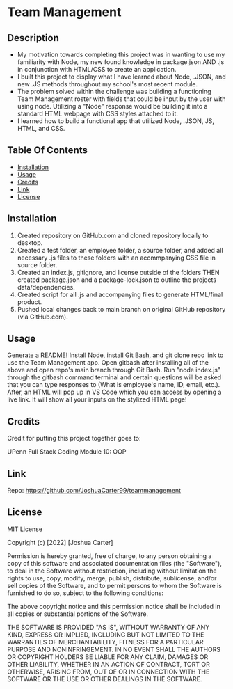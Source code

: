 # Team Management

## Description

- My motivation towards completing this project was in wanting to use my familiarity with Node, my new found knowledge in package.json AND .js in conjunction with HTML/CSS to create an application.
- I built this project to display what I have learned about Node, .JSON, and new .JS methods throughout my school's most recent module.
- The problem solved within the challenge was building a functioning Team Management roster with fields that could be input by the user with using node. Utilizing a "Node" response would be building it into a standard HTML webpage with CSS styles attached to it.
- I learned how to build a functional app that utilized Node, .JSON, JS, HTML, and CSS.

## Table Of Contents
- [Installation](#installation)
- [Usage](#usage)
- [Credits](#credits)
- [Link](#link)
- [License](#license)

## Installation

1. Created repository on GitHub.com and cloned repository locally to desktop.
2. Created a test folder, an employee folder, a source folder, and added all necessary .js files to these folders with an acommpanying CSS file in source folder.
3. Created an index.js, gitignore, and license outside of the folders THEN created package.json and a package-lock.json to outline the projects data/dependencies.
4. Created script for all .js and accompanying files to generate HTML/final product.
5. Pushed local changes back to main branch on original GitHub repository (via GitHub.com).


## Usage

Generate a README! Install Node, install Git Bash, and git clone repo link to use the Team Management app. Open gitbash after installing all of the above and open repo's main branch through Git Bash. Run "node index.js" through the gitbash command terminal and certain questions will be asked that you can type responses to (What is employee's name, ID, email, etc.). After, an HTML will pop up in VS Code which you can access by opening a live link. It will show all your inputs on the stylized HTML page!

## Credits

Credit for putting this project together goes to:

UPenn Full Stack Coding Module 10: OOP

## Link

Repo: 
https://github.com/JoshuaCarter99/teammanagement

## License

MIT License

Copyright (c) [2022] [Joshua Carter]

Permission is hereby granted, free of charge, to any person obtaining a copy
of this software and associated documentation files (the "Software"), to deal
in the Software without restriction, including without limitation the rights
to use, copy, modify, merge, publish, distribute, sublicense, and/or sell
copies of the Software, and to permit persons to whom the Software is
furnished to do so, subject to the following conditions:

The above copyright notice and this permission notice shall be included in all
copies or substantial portions of the Software.

THE SOFTWARE IS PROVIDED "AS IS", WITHOUT WARRANTY OF ANY KIND, EXPRESS OR
IMPLIED, INCLUDING BUT NOT LIMITED TO THE WARRANTIES OF MERCHANTABILITY,
FITNESS FOR A PARTICULAR PURPOSE AND NONINFRINGEMENT. IN NO EVENT SHALL THE
AUTHORS OR COPYRIGHT HOLDERS BE LIABLE FOR ANY CLAIM, DAMAGES OR OTHER
LIABILITY, WHETHER IN AN ACTION OF CONTRACT, TORT OR OTHERWISE, ARISING FROM,
OUT OF OR IN CONNECTION WITH THE SOFTWARE OR THE USE OR OTHER DEALINGS IN THE
SOFTWARE.
